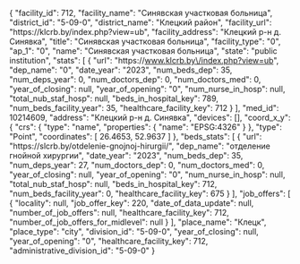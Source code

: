 {
    "facility_id": 712,
    "facility_name": "Синявская участковая больница",
    "district_id": "5-09-0",
    "district_name": "Клецкий район",
    "facility_url": "https:\/\/klcrb.by\/index.php?view=ub",
    "facility_address": "Клецкий р-н д. Синявка",
    "title": "Синявская участковая больница",
    "facility_type": "0",
    "ap_1": "0",
    "name": "Синявская участковая больница",
    "state": "public institution",
    "stats": [
        {
            "url": "https:\/\/www.klcrb.by\/index.php?view=ub",
            "dep_name": "0",
            "date_year": "2023",
            "num_beds_dep": 35,
            "num_deps_year": 0,
            "num_doctors_dep": 0,
            "num_doctors_med": 0,
            "year_of_closing": null,
            "year_of_opening": "0",
            "num_nurse_in_hosp": null,
            "total_nub_staf_hosp": null,
            "beds_in_hospital_key": 789,
            "num_beds_facility_year": 35,
            "healthcare_facility_key": 712
        }
    ],
    "med_id": 10214609,
    "address": "Клецкий р-н д. Синявка",
    "devices": [],
    "coord_x_y": {
        "crs": {
            "type": "name",
            "properties": {
                "name": "EPSG:4326"
            }
        },
        "type": "Point",
        "coordinates": [
            26.4653,
            52.9637
        ]
    },
    "beds_stats": [
        {
            "url": "https:\/\/slcrb.by\/otdelenie-gnojnoj-hirurgii\/",
            "dep_name": "отделение гнойной хирургии",
            "date_year": "2023",
            "num_beds_dep": 35,
            "num_deps_year": 27,
            "num_doctors_dep": 0,
            "num_doctors_med": 0,
            "year_of_closing": null,
            "year_of_opening": "0",
            "num_nurse_in_hosp": null,
            "total_nub_staf_hosp": null,
            "beds_in_hospital_key": 712,
            "num_beds_facility_year": 0,
            "healthcare_facility_key": 675
        }
    ],
    "job_offers": [
        {
            "locality": null,
            "job_offer_key": 220,
            "date_of_data_update": null,
            "number_of_job_offers": null,
            "healthcare_facility_key": 712,
            "number_of_job_offers_for_midlevel": null
        }
    ],
    "place_name": "Клецк",
    "place_type": "city",
    "division_id": "5-09-0",
    "year_of_closing": null,
    "year_of_opening": "0",
    "healthcare_facility_key": 712,
    "administrative_division_id": "5-09-0"
}